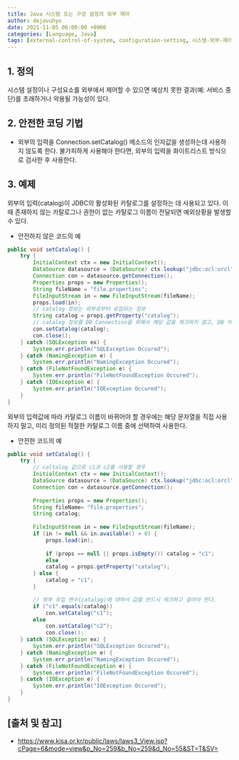 ```yaml
---
title: Java 시스템 또는 구성 설정의 외부 제어
author: dejavuhyo
date: 2021-11-05 06:00:00 +0900
categories: [Language, Java]
tags: [external-control-of-system, configuration-setting, 시스템-외부-제어, 구성-설정의-외부-제어]
---
```


## 1. 정의
시스템 설정이나 구성요소를 외부에서 제어할 수 있으면 예상치 못한 결과(예: 서비스 중단)를 초래하거나 악용될 가능성이 있다.

## 2. 안전한 코딩 기법

* 외부의 입력을 Connection.setCatalog() 메소드의 인자값을 생성하는데 사용하지 않도록 한다. 불가피하게 사용해야 한다면, 외부의 입력을 화이트리스트 방식으로 검사한 후 사용한다.

## 3. 예제
외부의 입력(catalog)이 JDBC의 활성화된 카탈로그를 설정하는 데 사용되고 있다. 이때 존재하지 않는 카탈로그나 권한이 없는 카탈로그 이름이 전달되면 예외상황을 발생할 수 있다.

* 안전하지 않은 코드의 예

```java
public void setCatalog() {
    try {
        InitialContext ctx = new InitialContext();
        DataSource datasource = (DataSource) ctx.lookup("jdbc:ocl:orcl");
        Connection con = datasource.getConnection();
        Properties props = new Properties();
        String fileName = "file.properties";
        FileInputStream in = new FileInputStream(fileName);
        props.load(in);
        // catalog 정보는 외부로부터 유입되는 정보
        String catalog = props.getProperty("catalog");
        // catalog 정보를 DB Connection을 위해서 해당 값을 체크하지 않고, DB 카탈로그 정보에 지정함
        con.setCatalog(catalog);
        con.close();
    } catch (SQLException ex) {
        System.err.println("SQLException Occured");
    } catch (NamingException e) {
        System.err.println("NamingException Occured");
    } catch (FileNotFoundException e) {
        System.err.println("FileNotFoundException Occured");
    } catch (IOException e) {
        System.err.println("IOException Occured");
    }
}
```

외부의 입력값에 따라 카탈로그 이름이 바뀌어야 할 경우에는 해당 문자열을 직접 사용하지 말고, 미리 정의된 적절한 카탈로그 이름 중에 선택하여 사용한다.

* 안전한 코드의 예

```java
public void setCatalog() {
    try {
        // caltalog 값으로 c1과 c2를 사용할 경우
        InitialContext ctx = new InitialContext();
        DataSource datasource = (DataSource) ctx.lookup("jdbc:ocl:orcl");
        Connection con = datasource.getConnection();
        
        Properties props = new Properties();
        String fileName= "file.properties";
        String catalog;
        
        FileInputStream in = new FileInputStream(fileName);
        if (in != null && in.available() > 0) {
            props.load(in);
            
            if (props == null || props.isEmpty()) catalog = "c1";
            else
            catalog = props.getProperty("catalog");
        } else {
            catalog = "c1";
        }

        // 외부 유입 변수(catalog)에 대하서 값을 반드시 체크하고 걸러야 한다.
        if ("c1".equals(catalog))
            con.setCatalog("c1");
        else
            con.setCatalog("c2");
            con.close();
    } catch (SQLException ex) {
        System.err.println("SQLException Occured");
    } catch (NamingException e) {
        System.err.println("NamingException Occured");
    } catch (FileNotFoundException e) {
        System.err.println("FileNotFoundException Occured");
    } catch (IOException e) {
        System.err.println("IOException Occured");
    }
}
```

## [출처 및 참고]
* <https://www.kisa.or.kr/public/laws/laws3_View.jsp?cPage=6&mode=view&p_No=259&b_No=259&d_No=55&ST=T&SV=>

